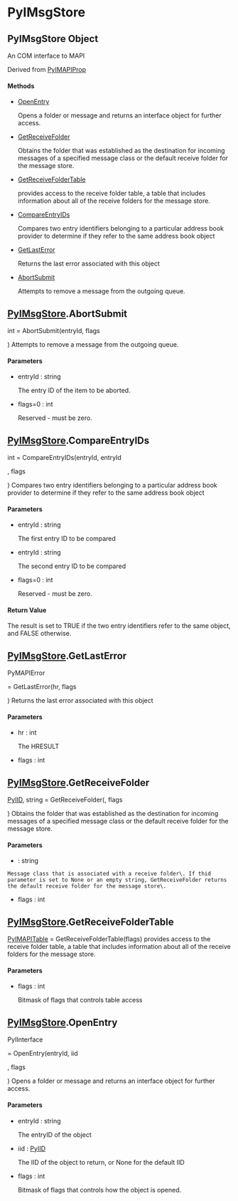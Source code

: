 # PyIMsgStore


## PyIMsgStore Object

An COM interface to MAPI 

Derived from [PyIMAPIProp](PyIMAPIProp.md)

#### Methods

  - [OpenEntry](PyIMsgStore.md#pyimsgstoreopenentry)

    Opens a folder or message and returns an interface object for further access\.&nbsp;

  - [GetReceiveFolder](PyIMsgStore.md#pyimsgstoregetreceivefolder)

    Obtains the folder that was established as the destination for incoming messages of a specified message class or the default receive folder for the message store\.&nbsp;

  - [GetReceiveFolderTable](PyIMsgStore.md#pyimsgstoregetreceivefoldertable)

    provides access to the receive folder table, a table that includes information about all of the receive folders for the message store\.&nbsp;

  - [CompareEntryIDs](PyIMsgStore.md#pyimsgstorecompareentryids)

    Compares two entry identifiers belonging to a particular address book provider to determine if they refer to the same address book object&nbsp;

  - [GetLastError](PyIMsgStore.md#pyimsgstoregetlasterror)

    Returns the last error associated with this object&nbsp;

  - [AbortSubmit](PyIMsgStore.md#pyimsgstoreabortsubmit)

    Attempts to remove a message from the outgoing queue\.&nbsp;


## [PyIMsgStore](PyIMsgStore.md#pyimsgstore)\.AbortSubmit

int = AbortSubmit\(entryId, flags

\)
Attempts to remove a message from the outgoing queue\.

#### Parameters

  - entryId : string

    The entry ID of the item to be aborted\.

  - flags=0 : int

    Reserved - must be zero\.


## [PyIMsgStore](PyIMsgStore.md#pyimsgstore)\.CompareEntryIDs

int = CompareEntryIDs\(entryId, entryId

, flags

\)
Compares two entry identifiers belonging to a particular address book provider to determine if they refer to the same address book object

#### Parameters

  - entryId : string

    The first entry ID to be compared

  - entryId : string

    The second entry ID to be compared

  - flags=0 : int

    Reserved - must be zero\.

#### Return Value
The result is set to TRUE if the two entry identifiers refer to the same object, and FALSE otherwise\.


## [PyIMsgStore](PyIMsgStore.md#pyimsgstore)\.GetLastError

PyMAPIError

 = GetLastError\(hr, flags

\)
Returns the last error associated with this object

#### Parameters

  - hr : int

    The HRESULT

  - flags : int

    


## [PyIMsgStore](PyIMsgStore.md#pyimsgstore)\.GetReceiveFolder

[PyIID](PyIID.md), string = GetReceiveFolder\(, flags

\)
Obtains the folder that was established as the destination for incoming messages of a specified message class or the default receive folder for the message store\.

#### Parameters

  -  : string

    Message class that is associated with a receive folder\. If thid parameter is set to None or an empty string, GetReceiveFolder returns the default receive folder for the message store\.

  - flags : int

    


## [PyIMsgStore](PyIMsgStore.md#pyimsgstore)\.GetReceiveFolderTable

[PyIMAPITable](PyIMAPITable.md) = GetReceiveFolderTable\(flags\)
provides access to the receive folder table, a table that includes information about all of the receive folders for the message store\.

#### Parameters

  - flags : int

    Bitmask of flags that controls table access


## [PyIMsgStore](PyIMsgStore.md#pyimsgstore)\.OpenEntry

PyIInterface

 = OpenEntry\(entryId, iid

, flags

\)
Opens a folder or message and returns an interface object for further access\.

#### Parameters

  - entryId : string

    The entryID of the object

  - iid : [PyIID](PyIID.md)

    The IID of the object to return, or None for the default IID

  - flags : int

    Bitmask of flags that controls how the object is opened\.